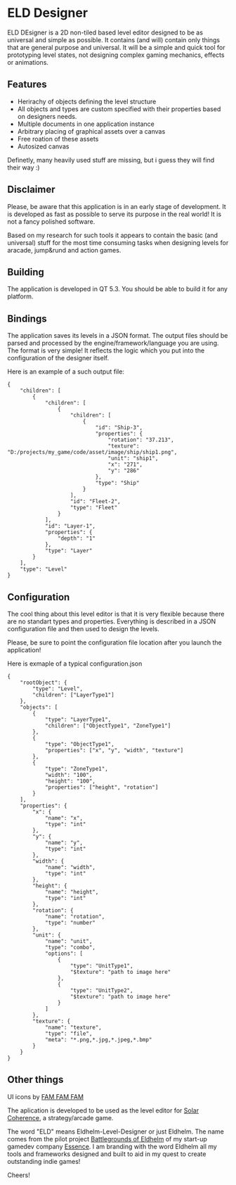 # ELD Designer

ELD DEsigner is a 2D non-tiled based level editor designed to be as universal and simple as possible. It contains (and will) contain only things that are general purpose and universal. It will be a simple and quick tool for prototyping level states, not designing complex gaming mechanics, effects or animations.

## Features

* Herirachy of objects defining the level structure
* All objects and types are custom specified with their properties based on designers needs.
* Multiple documents in one application instance
* Arbitrary placing of graphical assets over a canvas
* Free roation of these assets
* Autosized canvas

Definetly, many heavily used stuff are missing, but i guess they will find their way :)

## Disclaimer

Please, be aware that this application is in an early stage of development. It is developed as fast as possible to serve its purpose in the real world! It is not a fancy polished software.

Based on my research for such tools it appears to contain the basic (and universal) stuff for the most time consuming tasks when designing levels for  aracade, jump&rund and action games.

## Building

The application is developed in QT 5.3. You should be able to build it for any platform.

## Bindings

The application saves its levels in a JSON format. The output files should be parsed and processed by the engine/framework/language you are using. The format is very simple! It reflects the logic which you put into the configuration of the designer itself.

Here is an example of a such output file:
```
{
    "children": [
        {
            "children": [
                {
                    "children": [
                        {
                            "id": "Ship-3",
                            "properties": {
                                "rotation": "37.213",
                                "texture": "D:/projects/my_game/code/asset/image/ship/ship1.png",
                                "unit": "ship1",
                                "x": "271",
                                "y": "286"
                            },
                            "type": "Ship"
                        }
                    ],
                    "id": "Fleet-2",
                    "type": "Fleet"
                }
            ],
            "id": "Layer-1",
            "properties": {
                "depth": "1"
            },
            "type": "Layer"
        }
    ],
    "type": "Level"
}
```

## Configuration

The cool thing about this level editor is that it is very flexible because there are no standart types and properties. Everything is described in a JSON configuration file and then used to design the levels.

Please, be sure to point the configuration file location after you launch the application!

Here is exmaple of a typical configuration.json
```
{
	"rootObject": {
		"type": "Level",
		"children": ["LayerType1"]
	},
	"objects": [
		{ 
			"type": "LayerType1",
			"children": ["ObjectType1", "ZoneType1"]
		},
		{
			"type": "ObjectType1",
			"properties": ["x", "y", "width", "texture"]
		},
		{
			"type": "ZoneType1",
			"width": "100",
			"height": "100",
			"properties": ["height", "rotation"]
		}
	],
	"properties": {
		"x": { 
			"name": "x",
			"type": "int" 
		},
		"y": { 
			"name": "y",
			"type": "int" 
		},
		"width": { 
			"name": "width",
			"type": "int" 
		},
		"height": { 
			"name": "height",
			"type": "int" 
		},
		"rotation": { 
			"name": "rotation",
			"type": "number" 
		},
		"unit": {
			"name": "unit",
			"type": "combo",
			"options": [
				{
					"type": "UnitType1", 
					"$texture": "path to image here"
				},
				{
					"type": "UnitType2",
					"$texture": "path to image here"
				}
			]
		},
		"texture": {
			"name": "texture",
			"type": "file",
			"meta": "*.png,*.jpg,*.jpeg,*.bmp"
		}
	}
}
```

## Other things

UI icons by [FAM FAM FAM](http://www.famfamfam.com/lab/icons/silk/)

The aplication is developed to be used as the level editor for [Solar Coherence](http://solarcoherence.com), a strategy/arcade game.

The word "ELD" means Eldhelm-Level-Designer or just Eldhelm. The name comes from the pilot project [Battlegrounds of Eldhelm](http://eldhelm.essenceworks.com) of my start-up gamedev company [Essence](http://essenceworks.com). I am branding with the word Eldhelm all my tools and frameworks designed and built to aid in my quest to create outstanding indie games!

Cheers!